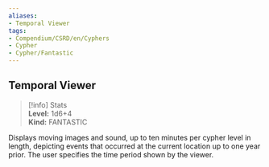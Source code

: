 ```yaml
---
aliases:
- Temporal Viewer
tags:
- Compendium/CSRD/en/Cyphers
- Cypher
- Cypher/Fantastic
---
```


  
## Temporal Viewer  
>[!info] Stats  
> **Level:** 1d6+4  
> **Kind:** FANTASTIC
  
Displays moving images and sound, up to ten minutes per cypher level in length, depicting events that occurred at the current location up to one year prior. The user specifies the time period shown by the viewer.